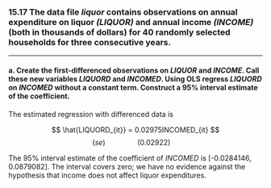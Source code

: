### 15.17 The data file *liquor* contains observations on annual expenditure on liquor *(LIQUOR)* and annual income *(INCOME)* (both in thousands of dollars) for 40 randomly selected households for three consecutive years.
---
#### a. Create the first-differenced observations on *LIQUOR* and *INCOME*. Call these new variables *LIQUORD* and *INCOMED*. Using OLS regress *LIQUORD* on *INCOMED* without a constant term. Construct a 95% interval estimate of the coefficient.

The estimated regression with differenced data is  

$$
\hat{LIQUORD_{it}} =  0.02975INCOMED_{it}
$$
$$
(se) \qquad \qquad (0.02922) \quad
$$

The 95% interval estimate of the coefficient of $INCOMED$ is [-0.0284146, 0.0879082]. The 
interval covers zero; we have no evidence against the hypothesis that income does not affect 
liquor expenditures. 
